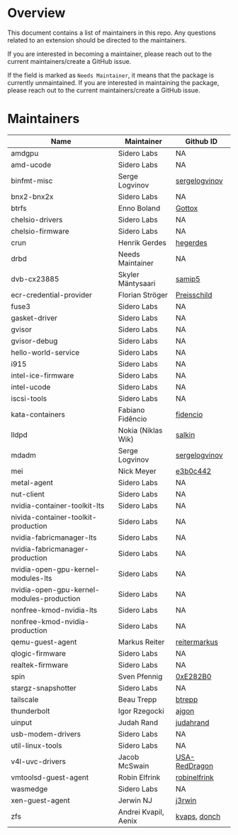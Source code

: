 # Overview

This document contains a list of maintainers in this repo. Any questions related to an extension should be directed to the maintainers.

If you are interested in becoming a maintainer, please reach out to the current maintainers/create a GitHub issue.

If the field is marked as `Needs Maintainer`, it means that the package is currently unmaintained. If you are interested in maintaining the package, please reach out to the current maintainers/create a GitHub issue.

# Maintainers

| Name                                      | Maintainer           | Github ID                                                            |
| ----------------------------------------- | -------------------- | -------------------------------------------------------------------- |
| amdgpu                                    | Sidero Labs          | NA                                                                   |
| amd-ucode                                 | Sidero Labs          | NA                                                                   |
| binfmt-misc                               | Serge Logvinov       | [sergelogvinov](https://github.com/sergelogvinov)                    |
| bnx2-bnx2x                                | Sidero Labs          | NA                                                                   |
| btrfs                                     | Enno Boland          | [Gottox](https://github.com/Gottox)                                  |
| chelsio-drivers                           | Sidero Labs          | NA                                                                   |
| chelsio-firmware                          | Sidero Labs          | NA                                                                   |
| crun                                      | Henrik Gerdes        | [hegerdes](https://github.com/hegerdes)                              |
| drbd                                      | Needs Maintainer     | NA                                                                   |
| dvb-cx23885                               | Skyler Mäntysaari    | [samip5](https://github.com/samip5)                                  |
| ecr-credential-provider                   | Florian Ströger      | [Preisschild](https://github.com/Preisschild)                        |
| fuse3                                     | Sidero Labs          | NA                                                                   |
| gasket-driver                             | Sidero Labs          | NA                                                                   |
| gvisor                                    | Sidero Labs          | NA                                                                   |
| gvisor-debug                              | Sidero Labs          | NA                                                                   |
| hello-world-service                       | Sidero Labs          | NA                                                                   |
| i915                                      | Sidero Labs          | NA                                                                   |
| intel-ice-firmware                        | Sidero Labs          | NA                                                                   |
| intel-ucode                               | Sidero Labs          | NA                                                                   |
| iscsi-tools                               | Sidero Labs          | NA                                                                   |
| kata-containers                           | Fabiano Fidêncio     | [fidencio](https://github.com/fidencio)                              |
| lldpd                                     | Nokia (Niklas Wik)   | [salkin](https://github.com/salkin)                                  |
| mdadm                                     | Serge Logvinov       | [sergelogvinov](https://github.com/sergelogvinov)                    |
| mei                                       | Nick Meyer           | [e3b0c442](https://github.com/e3b0c442)                              |
| metal-agent                               | Sidero Labs          | NA                                                                   |
| nut-client                                | Sidero Labs          | NA                                                                   |
| nvidia-container-toolkit-lts              | Sidero Labs          | NA                                                                   |
| nivida-container-toolkit-production       | Sidero Labs          | NA                                                                   |
| nvidia-fabricmanager-lts                  | Sidero Labs          | NA                                                                   |
| nvidia-fabricmanager-production           | Sidero Labs          | NA                                                                   |
| nvidia-open-gpu-kernel-modules-lts        | Sidero Labs          | NA                                                                   |
| nvidia-open-gpu-kernel-modules-production | Sidero Labs          | NA                                                                   |
| nonfree-kmod-nvidia-lts                   | Sidero Labs          | NA                                                                   |
| nonfree-kmod-nvidia-production            | Sidero Labs          | NA                                                                   |
| qemu-guest-agent                          | Markus Reiter        | [reitermarkus](https://github.com/reitermarkus)                      |
| qlogic-firmware                           | Sidero Labs          | NA                                                                   |
| realtek-firmware                          | Sidero Labs          | NA                                                                   |
| spin                                      | Sven Pfennig         | [0xE282B0](https://github.com/0xE282B0)                              |
| stargz-snapshotter                        | Sidero Labs          | NA                                                                   |
| tailscale                                 | Beau Trepp           | [btrepp](https://github.com/btrepp)                                  |
| thunderbolt                               | Igor Rzegocki        | [ajgon](https://github.com/ajgon)                                    |
| uinput                                    | Judah Rand           | [judahrand](https://github.com/judahrand)                            |
| usb-modem-drivers                         | Sidero Labs          | NA                                                                   |
| util-linux-tools                          | Sidero Labs          | NA                                                                   |
| v4l-uvc-drivers                           | Jacob McSwain        | [USA-RedDragon](https://github.com/USA-RedDragon)                    |
| vmtoolsd-guest-agent                      | Robin Elfrink        | [robinelfrink](https://github.com/robinelfrink)                      |
| wasmedge                                  | Sidero Labs          | NA                                                                   |
| xen-guest-agent                           | Jerwin NJ            | [j3rwin](https://github.com/j3rwin)                                  |
| zfs                                       | Andrei Kvapil, Aenix | [kvaps](https://github.com/kvaps), [donch](https://github.com/donch) |
